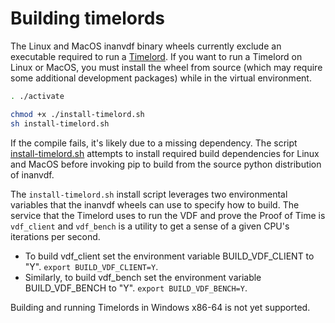 # Building timelords

The Linux and MacOS inanvdf binary wheels currently exclude an executable
required to run a [Timelord](https://github.com/Inan-Network/inan-blockchain/wiki/Timelords).
If you want to run a Timelord on Linux or MacOS, you must install the wheel
from source (which may require some additional development packages) while in
the virtual environment.

```bash
. ./activate

chmod +x ./install-timelord.sh
sh install-timelord.sh
```

If the compile fails, it's likely due to a missing dependency. The script
[install-timelord.sh](https://github.com/Inan-Network/inan-blockchain/blob/main/install-timelord.sh)
attempts to install required build dependencies for Linux and MacOS before
invoking pip to build from the source python distribution of inanvdf.

The `install-timelord.sh` install script leverages two environmental variables
that the inanvdf wheels can use to specify how to build. The service that the
Timelord uses to run the VDF and prove the Proof of Time is `vdf_client` and
`vdf_bench` is a utility to get a sense of a given CPU's iterations per second.

- To build vdf_client set the environment variable BUILD_VDF_CLIENT to "Y".
`export BUILD_VDF_CLIENT=Y`.
- Similarly, to build vdf_bench set the environment variable BUILD_VDF_BENCH
to "Y". `export BUILD_VDF_BENCH=Y`.

Building and running Timelords in Windows x86-64 is not yet supported.
